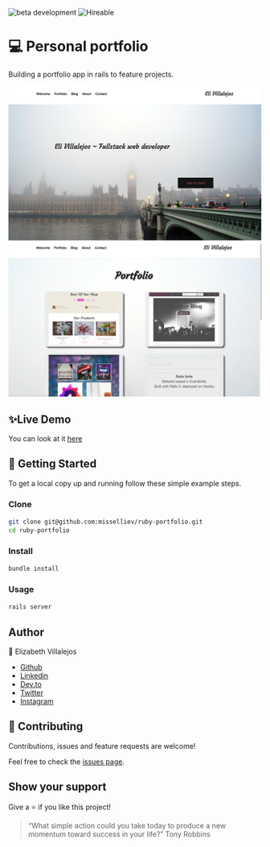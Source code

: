 ![beta development](https://img.shields.io/badge/beta-development-green?style=flat-square)
![Hireable](https://cdn.rawgit.com/hiendv/hireable/master/styles/default/yes.svg)

# 💻 Personal portfolio

Building a portfolio app in rails to feature projects. 

![alt text](docs/home.png)
![alt text](docs/projects.png)

## ✨Live Demo

You can look at it [here](https://misselliev-portfolio.herokuapp.com/)


## 🚀 Getting Started

To get a local copy up and running follow these simple example steps.


### Clone

```sh
git clone git@github.com:misselliev/ruby-portfolio.git
cd ruby-portfolio
```

### Install

```sh
bundle install 
```

### Usage

```sh
rails server
```


## Author

👤 Elizabeth Villalejos

- [Github](https://github.com/misselliev)
- [Linkedin](https://linkedin.com/ellievillalejos)
- [Dev.to](https://dev.to/misselliev)
- [Twitter](https://twitter.com/miss_elliev/)
- [Instagram](https://www.instagram.com/miss_elliev/)


## 🤝 Contributing

Contributions, issues and feature requests are welcome!

Feel free to check the [issues page](issues/).


## Show your support

Give a ⭐️ if you like this project!

> “What simple action could you take today to produce a new momentum toward success in your life?” Tony Robbins


